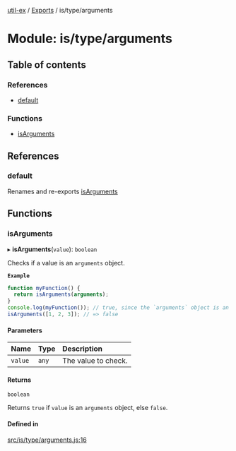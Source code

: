 [util-ex](../README.md) / [Exports](../modules.md) / is/type/arguments

# Module: is/type/arguments

## Table of contents

### References

- [default](is_type_arguments.md#default)

### Functions

- [isArguments](is_type_arguments.md#isarguments)

## References

### default

Renames and re-exports [isArguments](is_type_arguments.md#isarguments)

## Functions

### isArguments

▸ **isArguments**(`value`): `boolean`

Checks if a value is an `arguments` object.

**`Example`**

```js
function myFunction() {
  return isArguments(arguments);
}
console.log(myFunction()); // true, since the `arguments` object is an instance of `Arguments`
isArguments([1, 2, 3]); // => false
```

#### Parameters

| Name | Type | Description |
| :------ | :------ | :------ |
| `value` | `any` | The value to check. |

#### Returns

`boolean`

Returns `true` if `value` is an `arguments` object, else `false`.

#### Defined in

[src/is/type/arguments.js:16](https://github.com/snowyu/util-ex.js/blob/fa686d8/src/is/type/arguments.js#L16)
